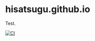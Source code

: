 # hisatsugu.github.io

Test.

[![CI](https://github.com/hisatsugu/hisatsugu.github.io/actions/workflows/main.yml/badge.svg)](https://github.com/hisatsugu/hisatsugu.github.io/actions/workflows/main.yml)
